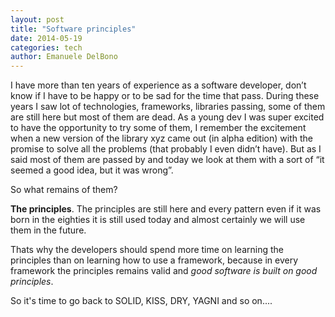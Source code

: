 ```yaml
---
layout: post
title: "Software principles"
date: 2014-05-19
categories: tech
author: Emanuele DelBono
---
```

I have more than ten years of experience as a software developer, don’t know if I have to be happy or to be sad for the time that pass. 
During these years I saw lot of technologies, frameworks, libraries passing, some of them are still here but most of them are dead. 
As a young dev I was super excited to have the opportunity to try some of them, I remember the excitement when a new version of the library xyz came out (in alpha edition) with the promise to solve all the problems (that probably I even didn’t have).
But as I said most of them are passed by and today we look at them with a sort of “it seemed a good idea, but it was wrong”.


So what remains of them? 


**The principles**. The principles are still here and every pattern even if it was born in the eighties it is still used today and almost certainly we will use them in the future.


Thats why the developers should spend more time on learning the principles than on learning how to use a framework, because in every framework the principles remains valid and *good software is built on good principles*.

So it's time to go back to SOLID, KISS, DRY, YAGNI and so on....
